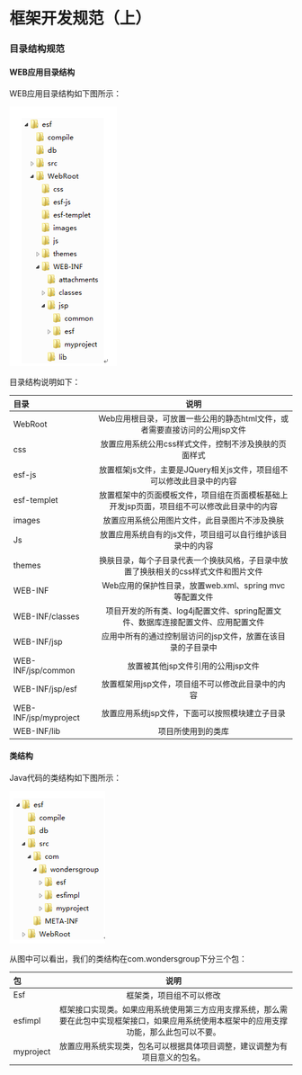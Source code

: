 # 框架开发规范（上）

### 目录结构规范

#### WEB应用目录结构

WEB应用目录结构如下图所示：

![WEB应用目录结构](../image/frame_develop_standard_1_1.png "WEB应用目录结构图")

目录结构说明如下：

|目录|  说明|
| :- | :-------: |
|WebRoot| Web应用根目录，可放置一些公用的静态html文件，或者需要直接访问的公用jsp文件|
|css |放置应用系统公用css样式文件，控制不涉及换肤的页面样式|
|esf-js | 放置框架js文件，主要是JQuery相关js文件，项目组不可以修改此目录中的内容|
|esf-templet| 放置框架中的页面模板文件，项目组在页面模板基础上开发jsp页面，项目组不可以修改此目录中的内容|
|images | 放置应用系统公用图片文件，此目录图片不涉及换肤|
|Js|  放置应用系统自有的js文件，项目组可以自行维护该目录中的内容|
|themes | 换肤目录，每个子目录代表一个换肤风格，子目录中放置了换肤相关的css样式文件和图片文件|
|WEB-INF |Web应用的保护性目录，放置web.xml、spring mvc等配置文件|
|WEB-INF/classes| 项目开发的所有类、log4j配置文件、spring配置文件、数据库连接配置文件、应用配置文件|
|WEB-INF/jsp |应用中所有的通过控制层访问的jsp文件，放置在该目录的子目录中|
|WEB-INF/jsp/common | 放置被其他jsp文件引用的公用jsp文件|
|WEB-INF/jsp/esf |放置框架用jsp文件，项目组不可以修改此目录中的内容|
|WEB-INF/jsp/myproject  | 放置应用系统jsp文件，下面可以按照模块建立子目录|
|WEB-INF/lib |项目所使用到的类库|

#### 类结构

Java代码的类结构如下图所示：

![Java代码的类结构](../image/frame_develop_standard_1_2.png "Java代码的类结构图")

从图中可以看出，我们的类结构在com.wondersgroup下分三个包：

|包 | 说明|
| :- | :-------: |
|Esf| 框架类，项目组不可以修改|
|esfimpl| 框架接口实现类。如果应用系统使用第三方应用支撑系统，那么需要在此包中实现框架接口，如果应用系统使用本框架中的应用支撑功能，那么此包可以不要。|
|myproject |  放置应用系统实现类，包名可以根据具体项目调整，建议调整为有项目意义的包名。|

